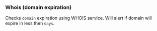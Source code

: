 ### Whois (domain expiration)
Checks `domain` expiration using WHOIS service. Will alert if domain will expire in less then `days`.
